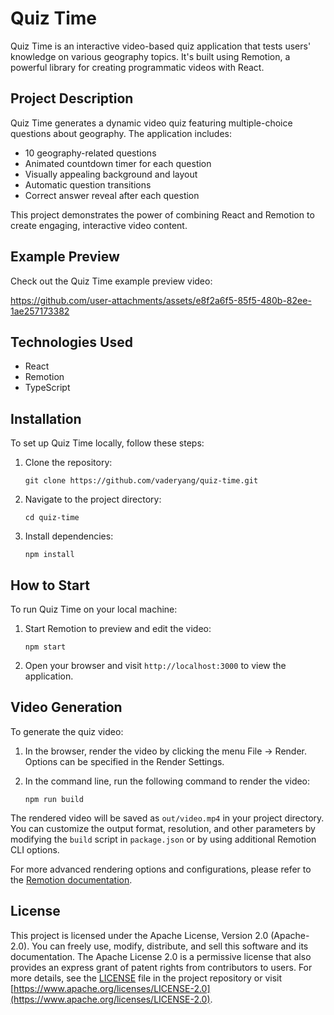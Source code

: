 # Quiz Time

Quiz Time is an interactive video-based quiz application that tests users' knowledge on various geography topics. It's built using Remotion, a powerful library for creating programmatic videos with React.

## Project Description

Quiz Time generates a dynamic video quiz featuring multiple-choice questions about geography. The application includes:

- 10 geography-related questions
- Animated countdown timer for each question
- Visually appealing background and layout
- Automatic question transitions
- Correct answer reveal after each question

This project demonstrates the power of combining React and Remotion to create engaging, interactive video content.

## Example Preview

Check out the Quiz Time example preview video:


https://github.com/user-attachments/assets/e8f2a6f5-85f5-480b-82ee-1ae257173382



## Technologies Used

- React
- Remotion
- TypeScript

## Installation

To set up Quiz Time locally, follow these steps:

1. Clone the repository:
   ```
   git clone https://github.com/vaderyang/quiz-time.git
   ```

2. Navigate to the project directory:
   ```
   cd quiz-time
   ```

3. Install dependencies:
   ```
   npm install
   ```

## How to Start

To run Quiz Time on your local machine:

1. Start Remotion to preview and edit the video:
   ```
   npm start
   ```

2. Open your browser and visit `http://localhost:3000` to view the application.


## Video Generation

To generate the quiz video:

1. In the browser, render the video by clicking the menu File -> Render.
   Options can be specified in the Render Settings.

2. In the command line, run the following command to render the video:
   ```
   npm run build
   ```
The rendered video will be saved as `out/video.mp4` in your project directory.
You can customize the output format, resolution, and other parameters by modifying the `build` script in `package.json` or by using additional Remotion CLI options.

For more advanced rendering options and configurations, please refer to the [Remotion documentation](https://www.remotion.dev/docs/).


## License

This project is licensed under the Apache License, Version 2.0 (Apache-2.0). You can freely use, modify, distribute, and sell this software and its documentation. The Apache License 2.0 is a permissive license that also provides an express grant of patent rights from contributors to users. For more details, see the [LICENSE](LICENSE) file in the project repository or visit [https://www.apache.org/licenses/LICENSE-2.0](https://www.apache.org/licenses/LICENSE-2.0).
